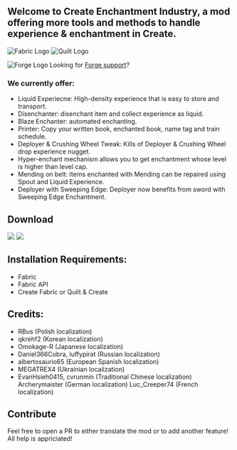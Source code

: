 ## Welcome to Create Enchantment Industry, a mod offering more tools and methods to handle experience & enchantment in Create.

![Fabric Logo](https://wsrv.nl/?url=https%3A%2F%2Fcdn.jsdelivr.net%2Fnpm%2F%40intergrav%2Fdevins-badges%403%2Fassets%2Fcozy%2Fsupported%2Ffabric_64h.png&n=-1 "Fabric Logo") ![Quilt Logo](https://wsrv.nl/?url=https%3A%2F%2Fcdn.jsdelivr.net%2Fnpm%2F%40intergrav%2Fdevins-badges%403%2Fassets%2Fcozy%2Fsupported%2Fquilt_64h.png&n=-1 "Quilt Logo")

![Forge Logo](https://wsrv.nl/?url=https%3A%2F%2Fcdn.jsdelivr.net%2Fnpm%2F%40intergrav%2Fdevins-badges%403%2Fassets%2Fcompact-minimal%2Fsupported%2Fforge_46h.png&n=-1 "Forge Logo") Looking for [Forge support](https://modrinth.com/mod/create-enchantment-industry)?

### We currently offer:

- Liquid Experiecne: High-density experience that is easy to store and transport.
- Disenchanter: disenchant item and collect experience as liquid.
- Blaze Enchanter: automated enchanting.
- Printer: Copy your written book, enchanted book, name tag and train schedule.
- Deployer & Crushing Wheel Tweak: Kills of Deployer & Crushing Wheel drop experience nugget.
- Hyper-enchant mechanism allows you to get enchantment whose level is higher than level cap.
- Mending on belt: Items enchanted with Mending can be repaired using Spout and Liquid Experience.
- Deployer with Sweeping Edge: Deployer now benefits from sword with Sweeping Edge Enchantment.

## Download
[<img src="https://cdn.jsdelivr.net/npm/@intergrav/devins-badges@3/assets/cozy/available/curseforge_vector.svg">](https://www.curseforge.com/minecraft/mc-mods/create-enchantment-industry-fabric) [<img src="https://cdn.jsdelivr.net/npm/@intergrav/devins-badges@3/assets/cozy/available/modrinth_vector.svg">](https://modrinth.com/mod/create-enchantment-industry-fabric)

## Installation Requirements:
- Fabric
- Fabric API
- Create Fabric or Quilt & Create

## Credits:

- RBus (Polish localization)
- qkrehf2 (Korean localization)
- Omokage-R (Japanese localization)
- Daniel366Cobra, luffypirat (Russian localization)
- albertosaurio65 (European Spanish localization)
- MEGATREX4 (Ukrainian localization)
- EvanHsieh0415, cvrunmin (Traditional Chinese localization) Archerymaister (German localization) Luc_Creeper74 (French localization)

## Contribute
Feel free to open a PR to either translate the mod or to add another feature! All help is appriciated!
